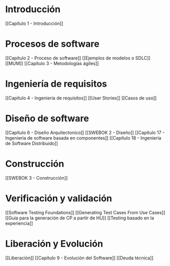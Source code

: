 # Introducción

[[Capítulo 1 - Introducción]]

# Procesos de software
[[Capítulo 2 - Proceso de software]]
	[[Ejemplos de modelos o SDLC]]
	[[MUM]]
[[Capítulo 3 - Metodologías ágiles]]

# Ingeniería de requisitos

[[Capítulo 4 - Ingeniería de requisitos]]
	[[User Stories]]
	[[Casos de uso]]

# Diseño de software

[[Capítulo 6 - Diseño Arquitectonico]]
[[SWEBOK 2 - Diseño]]
[[Capítulo 17 - Ingeniería de software basada en componentes]]
[[Capítulo 18 - Ingeniería de Software Distribuido]]

# Construcción

[[SWEBOK 3 - Construcción]]

# Verificación y validación

[[Software Testing Foundations]]
	[[Generating Test Cases From Use Cases]]
	[[Guía para la generación de CP a partir de HU]]
	[[Testing basado en la experiencia]]

# Liberación y Evolución

[[Liberación]]
[[Capítulo 9 - Evolución del Software]]
[[Deuda técnica]]





